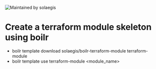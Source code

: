 ![Maintained by solaegis](https://img.shields.io/badge/maintained%20by-solaegis-blue)

# Create a terraform module skeleton using boilr
* boilr template download solaegis/boilr-terraform-module terraform-module
* boilr template use terraform-module <module_name>